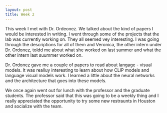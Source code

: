 ```yaml
---
layout: post
title: Week 2
---
```


This week I met with Dr. Ordeonez. We talked about the kind of papers I would be interested in writing. I went through some of the projects that the lab was currently working on. They all seemed vey interesting. I was going through the descriptions for all of them and Veronica, the other intern under Dr. Ordonez, toldd me about what she worked on last summer and what the other intern last suummer worked on.

Dr. Ordonez gave me a couple of papers to read about langage - visual models. It was realluy interesting to learn about how CLIP models and language visual models work. I learned a little about the neural networks and the architecture that goes into these models.

We once again went out for lunch with the professor and the graduate students. The professor said that this was going to be a weekly thing and I really appreciated the opportunity to try some new restraunts in Houston and socialize with the team.

